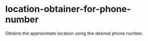 # location-obtainer-for-phone-number
Obtains the approximate location using the desired phone number.
